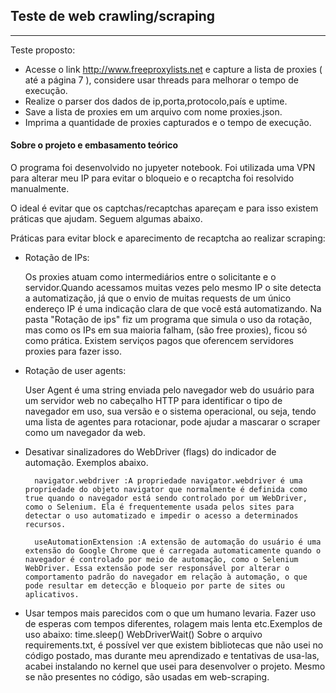 ## Teste de web crawling/scraping
---
Teste proposto:
- Acesse o link http://www.freeproxylists.net e capture a lista de proxies ( até a página 7 ), considere usar threads para melhorar o tempo de execução.
- Realize o parser dos dados de ip,porta,protocolo,país e uptime.
- Save a lista de proxies em um arquivo com nome proxies.json.
- Imprima a quantidade de proxies capturados e o tempo de execução.
#### Sobre o projeto e embasamento teórico
O programa foi desenvolvido no jupyeter notebook. 
Foi utilizada uma VPN para alterar meu IP para evitar o bloqueio e o recaptcha foi resolvido manualmente. 

O ideal é evitar que os captchas/recaptchas apareçam e para isso existem práticas que ajudam. Seguem algumas abaixo.

Práticas para evitar block e aparecimento de recaptcha ao realizar scraping:   
- Rotação de IPs:

  Os proxies atuam como intermediários entre o solicitante e o servidor.Quando acessamos muitas vezes pelo mesmo IP o site detecta a automatização, já que o envio de muitas requests de um único endereço IP é uma indicação clara de que você está automatizando.
  Na pasta "Rotação de ips" fiz um programa que simula o uso da rotação, mas como os IPs em sua maioria falham, (são free proxies), ficou só como prática. Existem serviços pagos que oferencem servidores proxies para fazer isso. 
  
- Rotação de user agents:

  User Agent é uma string enviada pelo navegador web do usuário para um servidor web no cabeçalho HTTP para identificar o tipo de navegador em uso, sua versão e o sistema operacional, ou seja, tendo uma lista de agentes para rotacionar, pode ajudar a mascarar o scraper como um navegador da web.
  
- Desativar sinalizadores do WebDriver (flags) do indicador de automação. Exemplos abaixo.
  
        navigator.webdriver :A propriedade navigator.webdriver é uma propriedade do objeto navigator que normalmente é definida como true quando o navegador está sendo controlado por um WebDriver, como o Selenium. Ela é frequentemente usada pelos sites para detectar o uso automatizado e impedir o acesso a determinados recursos.

        useAutomationExtension :A extensão de automação do usuário é uma extensão do Google Chrome que é carregada automaticamente quando o navegador é controlado por meio de automação, como o Selenium WebDriver. Essa extensão pode ser responsável por alterar o comportamento padrão do navegador em relação à automação, o que pode resultar em detecção e bloqueio por parte de sites ou aplicativos.

- Usar tempos mais parecidos com o que um humano levaria. Fazer uso de esperas com tempos diferentes, rolagem mais lenta etc.Exemplos de uso abaixo:
       time.sleep() 
       WebDriverWait() 
Sobre o arquivo requirements.txt, é possível ver que existem bibliotecas que não usei no código postado, mas durante meu aprendizado e tentativas de usa-las, acabei instalando no kernel que usei para desenvolver o projeto. Mesmo se não presentes no código, são usadas em web-scraping.
